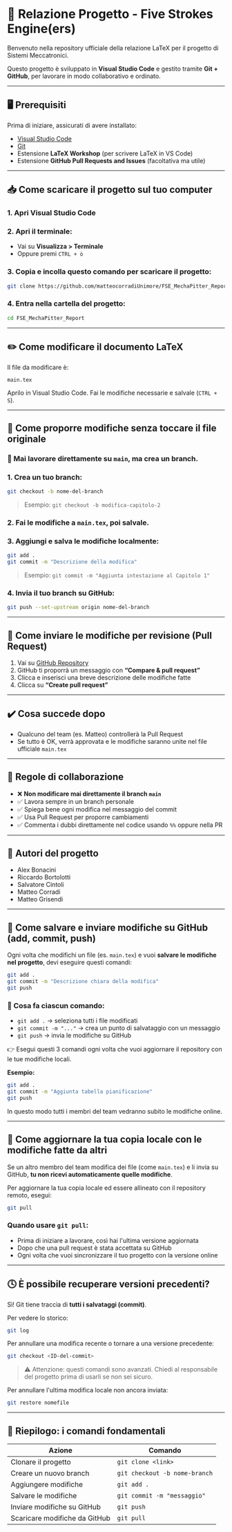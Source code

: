 # 📘 Relazione Progetto - Five Strokes Engine(ers)

Benvenuto nella repository ufficiale della relazione LaTeX per il progetto di Sistemi Meccatronici.

Questo progetto è sviluppato in **Visual Studio Code** e gestito tramite **Git + GitHub**, per lavorare in modo collaborativo e ordinato.

---

## 🖥️ Prerequisiti

Prima di iniziare, assicurati di avere installato:
- [Visual Studio Code](https://code.visualstudio.com/)
- [Git](https://git-scm.com/)
- Estensione **LaTeX Workshop** (per scrivere LaTeX in VS Code)
- Estensione **GitHub Pull Requests and Issues** (facoltativa ma utile)

---

## 📥 Come scaricare il progetto sul tuo computer

### 1. Apri Visual Studio Code  
### 2. Apri il terminale:  
- Vai su **Visualizza > Terminale**  
- Oppure premi `CTRL + ò`  

### 3. Copia e incolla questo comando per scaricare il progetto:
```bash
git clone https://github.com/matteocorradiUnimore/FSE_MechaPitter_Report.git
```

### 4. Entra nella cartella del progetto:
```bash
cd FSE_MechaPitter_Report
```

---

## ✏️ Come modificare il documento LaTeX

Il file da modificare è:
```plaintext
main.tex
```

Aprilo in Visual Studio Code. Fai le modifiche necessarie e salvale (`CTRL + S`).

---

## 🔀 Come proporre modifiche senza toccare il file originale

### 📌 Mai lavorare direttamente su `main`, ma crea un branch.

### 1. Crea un tuo branch:
```bash
git checkout -b nome-del-branch
```
> Esempio: `git checkout -b modifica-capitolo-2`

### 2. Fai le modifiche a `main.tex`, poi salvale.

### 3. Aggiungi e salva le modifiche localmente:
```bash
git add .
git commit -m "Descrizione della modifica"
```
> Esempio: `git commit -m "Aggiunta intestazione al Capitolo 1"`

### 4. Invia il tuo branch su GitHub:
```bash
git push --set-upstream origin nome-del-branch
```

---

## 🔁 Come inviare le modifiche per revisione (Pull Request)

1. Vai su [GitHub Repository](https://github.com/matteocorradiUnimore/FSE_MechaPitter_Report)
2. GitHub ti proporrà un messaggio con **“Compare & pull request”**
3. Clicca e inserisci una breve descrizione delle modifiche fatte
4. Clicca su **“Create pull request”**

---

## ✔️ Cosa succede dopo

- Qualcuno del team (es. Matteo) controllerà la Pull Request
- Se tutto è OK, verrà approvata e le modifiche saranno unite nel file ufficiale `main.tex`

---

## 📌 Regole di collaborazione

- ❌ **Non modificare mai direttamente il branch `main`**
- ✅ Lavora sempre in un branch personale
- ✅ Spiega bene ogni modifica nel messaggio del commit
- ✅ Usa Pull Request per proporre cambiamenti
- ✅ Commenta i dubbi direttamente nel codice usando `%%` oppure nella PR

---

## 👥 Autori del progetto

- Alex Bonacini  
- Riccardo Bortolotti  
- Salvatore Cintoli  
- Matteo Corradi  
- Matteo Grisendi

---

## 💾 Come salvare e inviare modifiche su GitHub (add, commit, push)

Ogni volta che modifichi un file (es. `main.tex`) e vuoi **salvare le modifiche nel progetto**, devi eseguire questi comandi:

```bash
git add .
git commit -m "Descrizione chiara della modifica"
git push
```

### 🔁 Cosa fa ciascun comando:
- `git add .` → seleziona tutti i file modificati
- `git commit -m "..."` → crea un punto di salvataggio con un messaggio
- `git push` → invia le modifiche su GitHub

👉 Esegui questi 3 comandi ogni volta che vuoi aggiornare il repository con le tue modifiche locali.

**Esempio:**

```bash
git add .
git commit -m "Aggiunta tabella pianificazione"
git push
```

In questo modo tutti i membri del team vedranno subito le modifiche online.

---

## 🔄 Come aggiornare la tua copia locale con le modifiche fatte da altri

Se un altro membro del team modifica dei file (come `main.tex`) e li invia su GitHub, **tu non ricevi automaticamente quelle modifiche**.

Per aggiornare la tua copia locale ed essere allineato con il repository remoto, esegui:

```bash
git pull
```

### Quando usare `git pull`:
- Prima di iniziare a lavorare, così hai l'ultima versione aggiornata
- Dopo che una pull request è stata accettata su GitHub
- Ogni volta che vuoi sincronizzare il tuo progetto con la versione online

---

## 🕓 È possibile recuperare versioni precedenti?

Sì! Git tiene traccia di **tutti i salvataggi (commit)**.

Per vedere lo storico:
```bash
git log
```

Per annullare una modifica recente o tornare a una versione precedente:
```bash
git checkout <ID-del-commit>
```

> ⚠️ Attenzione: questi comandi sono avanzati. Chiedi al responsabile del progetto prima di usarli se non sei sicuro.

Per annullare l'ultima modifica locale non ancora inviata:
```bash
git restore nomefile
```

---

## 🧠 Riepilogo: i comandi fondamentali

| Azione                        | Comando                                  |
|------------------------------|-------------------------------------------|
| Clonare il progetto          | `git clone <link>`                        |
| Creare un nuovo branch       | `git checkout -b nome-branch`            |
| Aggiungere modifiche         | `git add .`                               |
| Salvare le modifiche         | `git commit -m "messaggio"`              |
| Inviare modifiche su GitHub  | `git push`                                |
| Scaricare modifiche da GitHub| `git pull`                                |
